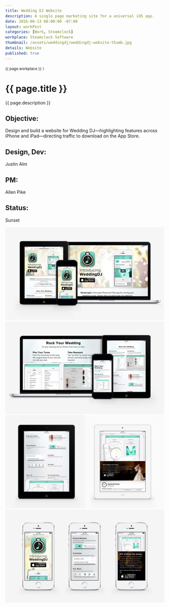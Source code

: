 ```yaml
---
title: Wedding DJ Website
description: A single page marketing site for a universal iOS app.
date: 2016-06-13 00:00:00 -07:00
layout: workPost
categories: [Work, Steamclock]
workplace: Steamclock Software
thumbnail: /assets/weddingdj/weddingdj-website-thumb.jpg
details: Website
published: true
---
```


<div class="mw-1024  u-mar-auto  u-mar-b05">
    <div class="Grid  Grid--withGutters">
        <div class="Grid-cell  u-size1of2">
            <p class="as-h4  u-noMargin  c-grey03"><small>{{ page.workplace }}&nbsp;〉</small></p>
            <h1 class="u-noMargin  u-mar-b00"><strong>{{ page.title }}</strong></h1>
        </div>
        <div class="Grid-cell  u-size1of2">
            <p class="as-h3  u-noMargin" style="max-width: 100%;">{{ page.description }}</p>
        </div>
    </div>
    <div class="project-metadata  u-mar-auto  u-mar-t05  u-mar-b00">
        <div class="objective">
            <h2 class="as-h5  u-noMargin  u-mar-b01"><strong>Objective</strong>:</h2>
            <p class="u-noMargin  u-mar-b02">Design and build a website for Wedding DJ—highlighting features across iPhone and iPad—directing traffic to download on the App Store.</p>
        </div>
        <div>
            <h2 class="as-h5  u-noMargin  u-mar-b01"><strong>Design, Dev</strong>:</h2>
            <p class="u-noMargin  u-mar-b02">Justin Alm</p>
        </div>
        <div>
            <h2 class="as-h5  u-noMargin  u-mar-b01"><strong>PM:</strong></h2>
            <p class="u-noMargin  u-mar-b02">Allen Pike</p>
        </div>
        <div>
            <h2 class="as-h5  u-noMargin  u-mar-b01"><strong>Status</strong>:</h2>
            <p class="u-noMargin  u-mar-b02">Sunset</p>
        </div>
    </div>
</div>

<div class="Grid  Grid--withGutters">
    <div class="Grid-cell  u-size1of1  u-textAlign-center">
        <img class="mw-1024" src="/assets/weddingdj/weddingdj-website1.jpg"/>
    </div>
    <div class="Grid-cell  u-size1of1  u-textAlign-center">
        <img class="mw-1024" src="/assets/weddingdj/weddingdj-website2.jpg"/>
    </div>
    <div class="Grid-cell  u-size1of1  u-textAlign-center">
        <img class="mw-1024" src="/assets/weddingdj/weddingdj-website3.jpg"/>
    </div>
    <div class="Grid-cell  u-size1of1  u-textAlign-center">
        <img class="mw-1024" src="/assets/weddingdj/weddingdj-website4.jpg"/>
    </div>
</div>